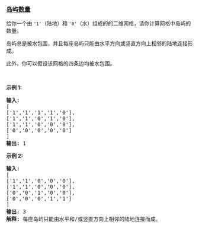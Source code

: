 ### [岛屿数量](https://leetcode-cn.com/problems/number-of-islands)

<p>给你一个由&nbsp;<code>&#39;1&#39;</code>（陆地）和 <code>&#39;0&#39;</code>（水）组成的的二维网格，请你计算网格中岛屿的数量。</p>

<p>岛屿总是被水包围，并且每座岛屿只能由水平方向或竖直方向上相邻的陆地连接形成。</p>

<p>此外，你可以假设该网格的四条边均被水包围。</p>

<p>&nbsp;</p>

<p><strong>示例 1:</strong></p>

<pre><strong>输入:</strong>
[
[&#39;1&#39;,&#39;1&#39;,&#39;1&#39;,&#39;1&#39;,&#39;0&#39;],
[&#39;1&#39;,&#39;1&#39;,&#39;0&#39;,&#39;1&#39;,&#39;0&#39;],
[&#39;1&#39;,&#39;1&#39;,&#39;0&#39;,&#39;0&#39;,&#39;0&#39;],
[&#39;0&#39;,&#39;0&#39;,&#39;0&#39;,&#39;0&#39;,&#39;0&#39;]
]
<strong>输出:</strong>&nbsp;1
</pre>

<p><strong>示例&nbsp;2:</strong></p>

<pre><strong>输入:
</strong>[
[&#39;1&#39;,&#39;1&#39;,&#39;0&#39;,&#39;0&#39;,&#39;0&#39;],
[&#39;1&#39;,&#39;1&#39;,&#39;0&#39;,&#39;0&#39;,&#39;0&#39;],
[&#39;0&#39;,&#39;0&#39;,&#39;1&#39;,&#39;0&#39;,&#39;0&#39;],
[&#39;0&#39;,&#39;0&#39;,&#39;0&#39;,&#39;1&#39;,&#39;1&#39;]
]
<strong>输出: </strong>3
<strong>解释: </strong>每座岛屿只能由水平和/或竖直方向上相邻的陆地连接而成。
</pre>
